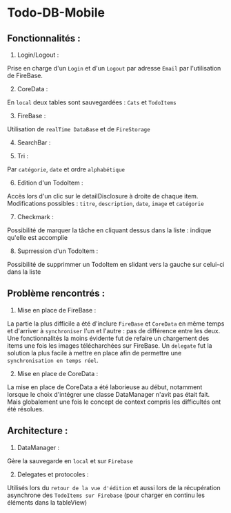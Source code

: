 # Todo-DB-Mobile

## Fonctionnalités :


1. Login/Logout :

Prise en charge d'un `Login` et d'un `Logout` par adresse `Email` par l'utilisation de FireBase.

2. CoreData :

En `local` deux tables sont sauvegardées : `Cats` et `TodoItems`

3. FireBase :

Utilisation de `realTime DataBase` et de `FireStorage`

4. SearchBar :

5. Tri :

Par `catégorie`, `date` et ordre `alphabétique`

6. Edition d'un TodoItem :

Accès lors d'un clic sur le detailDisclosure à droite de chaque item.
Modifications possibles : `titre`, `description`, `date`, `image` et `catégorie`

7. Checkmark :

Possibilité de marquer la tâche en cliquant dessus dans la liste : indique qu'elle est accomplie

8. Suprression d'un TodoItem :

Possibilité de supprimmer un TodoItem en slidant vers la gauche sur celui-ci dans la liste

## Problème rencontrés :

1. Mise en place de FireBase :

La partie la plus difficile a été d'inclure `FireBase` et `CoreData` en même temps et d'arriver à `synchroniser` l'un et l'autre : pas de différence entre les deux. Une fonctionnalités la moins évidente fut de refaire un chargement des items une fois les images télécharchées sur FireBase. Un `delegate` fut la solution la plus facile à mettre en place afin de permettre une `synchronisation en temps réel`.

2. Mise en place de CoreData :

La mise en place de CoreData a été laborieuse au début, notamment lorsque le choix d'intégrer une classe DataManager n'avit pas était fait. Mais globalement une fois le concept de context compris les difficultés ont été résolues. 

## Architecture :

1. DataManager :

Gère la sauvegarde en `local` et sur `Firebase`

2. Delegates et protocoles :

Utilisés lors du `retour de la vue d'édition` et aussi lors de la récupération asynchrone des `TodoItems sur Firebase` (pour charger en continu les éléments dans la tableView)
